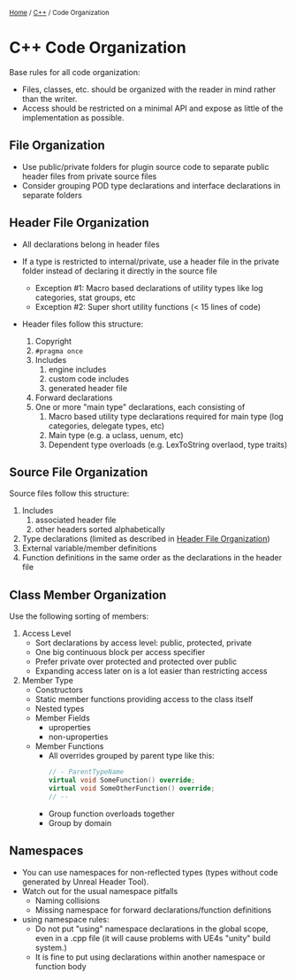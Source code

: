 <sub>[Home](../README.md) / [C++](./README.md) / Code Organization </sub>

# C++ Code Organization

Base rules for all code organization:
- Files, classes, etc. should be organized with the reader in mind rather than the writer.
- Access should be restricted on a minimal API and expose as little of the implementation as possible.

## File Organization

- Use public/private folders for plugin source code to separate public header files from private source files
- Consider grouping POD type declarations and interface declarations in separate folders

## Header File Organization

- All declarations belong in header files
- If a type is restricted to internal/private, use a header file in the private folder instead of declaring it directly in the source file
    - Exception #1: Macro based declarations of utility types like log categories, stat groups, etc
    - Exception #2: Super short utility functions (< 15 lines of code)

- Header files follow this structure:
    1. Copyright
    2. ``#pragma once``
    3. Includes
        1. engine includes
        2. custom code includes
        3. generated header file
    4. Forward declarations
    5. One or more "main type" declarations, each consisting of
        1. Macro based utility type declarations required for main type (log categories, delegate types, etc)
        2. Main type (e.g. a uclass, uenum, etc)
        3. Dependent type overloads (e.g. LexToString overlaod, type traits)

## Source File Organization

Source files follow this structure:
1. Includes
    1. associated header file
    2. other headers sorted alphabetically
2. Type declarations (limited as described in [Header File Organization]())
3. External variable/member definitions
4. Function definitions in the same order as the declarations in the header file

## Class Member Organization

Use the following sorting of members:
1. Access Level
    - Sort declarations by access level: public, protected, private
    - One big continuous block per access specifier
    - Prefer private over protected and protected over public
    - Expanding access later on is a lot easier than restricting access
2. Member Type
    - Constructors
    - Static member functions providing access to the class itself
    - Nested types
    - Member Fields
        - uproperties
        - non-uproperties
    - Member Functions
        - All overrides grouped by parent type like this:
            ```C++
            // - ParentTypeName
            virtual void SomeFunction() override;
            virtual void SomeOtherFunction() override;
            // --
            ```
        - Group function overloads together
        - Group by domain

## Namespaces

- You can use namespaces for non-reflected types (types without code generated by Unreal Header Tool).
- Watch out for the usual namespace pitfalls
    - Naming collisions
    - Missing namespace for forward declarations/function definitions
- using namespace rules:
    - Do not put "using" namespace declarations in the global scope, even in a .cpp file (it will cause problems with UE4s "unity" build system.)
    - It is fine to put using declarations within another namespace or function body
